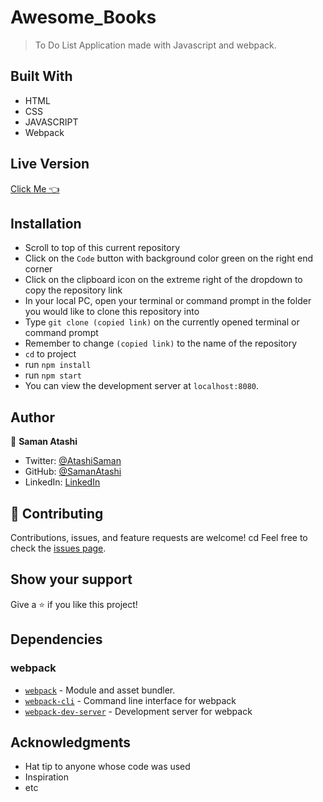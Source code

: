 # Awesome_Books

> To Do List Application made with Javascript and webpack.

## Built With

- HTML
- CSS
- JAVASCRIPT
- Webpack

## Live Version
[Click Me 👈](https://samanatashi.github.io/Best_To-Do-List/)

## Installation

- Scroll to top of this current repository
- Click on the `Code` button with background color green on the right end corner
- Click on the clipboard icon on the extreme right of the dropdown to copy the repository link
- In your local PC, open your terminal or command prompt in the folder you would like to clone this repository into
- Type `git clone (copied link)` on the currently opened terminal or command prompt
- Remember to change `(copied link)` to the name of the repository
- `cd` to project
- run `npm install`
- run `npm start`
- You can view the development server at `localhost:8080`.

## Author

👤 **Saman Atashi**

- Twitter: [@AtashiSaman](https://twitter.com/AtashiSaman)
- GitHub: [@SamanAtashi](https://github.com/SamanAtashi)
- LinkedIn: [LinkedIn](https://www.linkedin.com/in/saman-atashi-9539911b0)

## 🤝 Contributing

Contributions, issues, and feature requests are welcome!
cd
Feel free to check the [issues page](issues/).

## Show your support

Give a ⭐️ if you like this project!

## Dependencies

### webpack

- [`webpack`](https://github.com/webpack/webpack) - Module and asset bundler.
- [`webpack-cli`](https://github.com/webpack/webpack-cli) - Command line interface for webpack
- [`webpack-dev-server`](https://github.com/webpack/webpack-dev-server) - Development server for webpack

## Acknowledgments

- Hat tip to anyone whose code was used
- Inspiration
- etc
